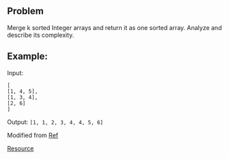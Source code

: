 ## Problem

Merge k sorted Integer arrays and return it as one sorted array. Analyze and describe its complexity.

## Example:

Input:

    [
    [1, 4, 5],
    [1, 3, 4],
    [2, 6]
    ]

Output: `[1, 1, 2, 3, 4, 4, 5, 6]`

Modified from
[Ref](https://leetcode.com/problems/merge-k-sorted-lists/)

[Resource](https://en.wikipedia.org/wiki/K-way_merge_algorithm#Iterative_2-Way_merge)
